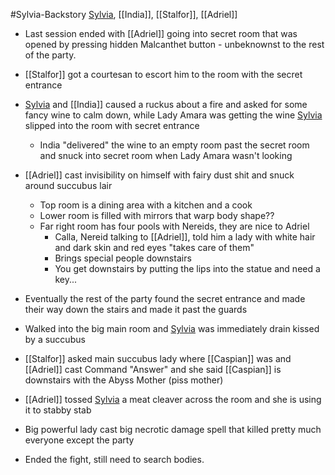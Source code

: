 #Sylvia-Backstory 
[Sylvia](PCs/Past/Sylvia.md), [[India]], [[Stalfor]], [[Adriel]]

- Last session ended with [[Adriel]] going into secret room that was opened by pressing hidden Malcanthet button - unbeknownst to the rest of the party.
- [[Stalfor]] got a courtesan to escort him to the room with the secret entrance
- [Sylvia](PCs/Past/Sylvia.md) and [[India]] caused a ruckus about a fire and asked for some fancy wine to calm down, while Lady Amara was getting the wine [Sylvia](PCs/Past/Sylvia.md) slipped into the room with secret entrance
	- India "delivered" the wine to an empty room past the secret room and snuck into secret room when Lady Amara wasn't looking

- [[Adriel]] cast invisibility on himself with fairy dust shit and snuck around succubus lair
	- Top room is a dining area with a kitchen and a cook
	- Lower room is filled with mirrors that warp body shape??
	- Far right room has four pools with Nereids, they are nice to Adriel
		- Calla, Nereid talking to [[Adriel]], told him a lady with white hair and dark skin and red eyes "takes care of them"
		- Brings special people downstairs
		- You get downstairs by putting the lips into the statue and need a key...
- Eventually the rest of the party found the secret entrance and made their way down the stairs and made it past the guards
- Walked into the big main room and [Sylvia](PCs/Past/Sylvia.md) was immediately drain kissed by a succubus
- [[Stalfor]] asked main succubus lady where [[Caspian]] was and [[Adriel]] cast Command "Answer" and she said [[Caspian]] is downstairs with the Abyss Mother (piss mother)
- [[Adriel]] tossed [Sylvia](PCs/Past/Sylvia.md) a meat cleaver across the room and she is using it to stabby stab
- Big powerful lady cast big necrotic damage spell that killed pretty much everyone except the party
- Ended the fight, still need to search bodies.